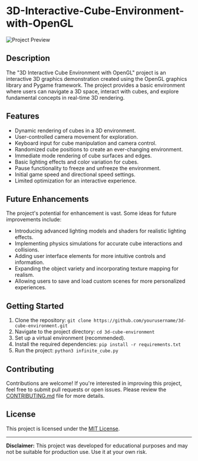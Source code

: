 # 3D-Interactive-Cube-Environment-with-OpenGL

![Project Preview](project_preview.png)

## Description

The "3D Interactive Cube Environment with OpenGL" project is an interactive 3D graphics demonstration created using the OpenGL graphics library and Pygame framework. The project provides a basic environment where users can navigate a 3D space, interact with cubes, and explore fundamental concepts in real-time 3D rendering.

## Features

- Dynamic rendering of cubes in a 3D environment.
- User-controlled camera movement for exploration.
- Keyboard input for cube manipulation and camera control.
- Randomized cube positions to create an ever-changing environment.
- Immediate mode rendering of cube surfaces and edges.
- Basic lighting effects and color variation for cubes.
- Pause functionality to freeze and unfreeze the environment.
- Initial game speed and directional speed settings.
- Limited optimization for an interactive experience.

## Future Enhancements

The project's potential for enhancement is vast. Some ideas for future improvements include:

- Introducing advanced lighting models and shaders for realistic lighting effects.
- Implementing physics simulations for accurate cube interactions and collisions.
- Adding user interface elements for more intuitive controls and information.
- Expanding the object variety and incorporating texture mapping for realism.
- Allowing users to save and load custom scenes for more personalized experiences.

## Getting Started

1. Clone the repository: `git clone https://github.com/yourusername/3d-cube-environment.git`
2. Navigate to the project directory: `cd 3d-cube-environment`
3. Set up a virtual environment (recommended).
4. Install the required dependencies: `pip install -r requirements.txt`
5. Run the project: `python3 infinite_cube.py`

## Contributing

Contributions are welcome! If you're interested in improving this project, feel free to submit pull requests or open issues. Please review the [CONTRIBUTING.md](CONTRIBUTING.md) file for more details.

## License

This project is licensed under the [MIT License](LICENSE).

---

**Disclaimer:** This project was developed for educational purposes and may not be suitable for production use. Use it at your own risk.
